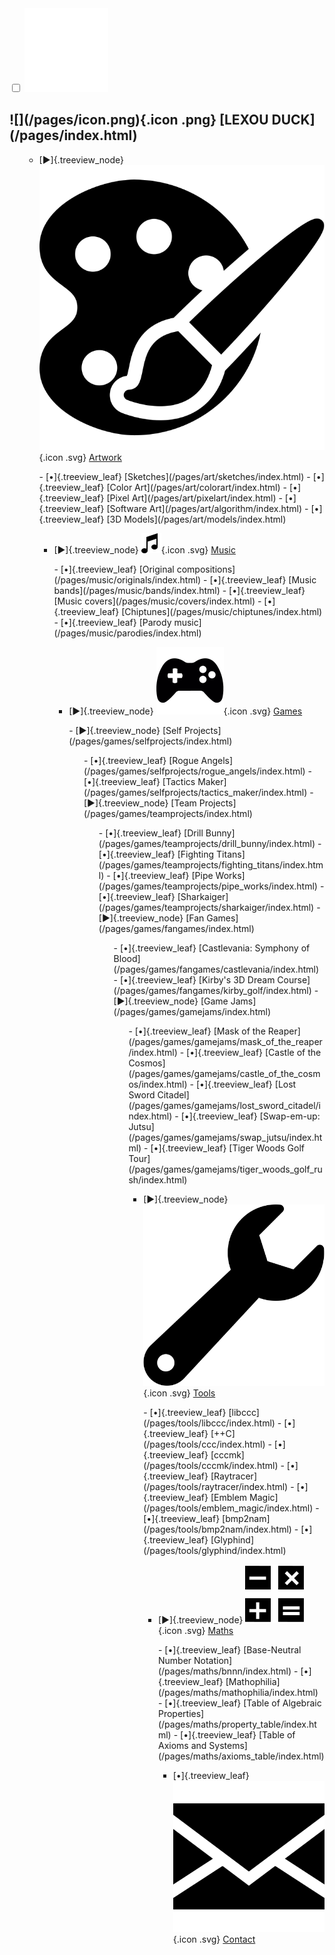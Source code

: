<div id="navbar">
<input class="side-menu" type="checkbox" id="side-menu" />
<label class="menu-icon" for="side-menu"><img src="/assets/icon_menu.svg" class="icon" ></img></label>
<h2 id="lexou-duck"> ![](/pages/icon.png){.icon .png} [LEXOU DUCK](/pages/index.html) </h2>
<nav>
<ul class="treeview">

-   [▶]{.treeview_node} ![](/pages/art/icon.svg){.icon .svg} [Artwork](/pages/art/index.html)
<ul class="treeview nested">
	-   [•]{.treeview_leaf} [Sketches](/pages/art/sketches/index.html)
	-   [•]{.treeview_leaf} [Color Art](/pages/art/colorart/index.html)
	-   [•]{.treeview_leaf} [Pixel Art](/pages/art/pixelart/index.html)
	-   [•]{.treeview_leaf} [Software Art](/pages/art/algorithm/index.html)
	-   [•]{.treeview_leaf} [3D Models](/pages/art/models/index.html)

-   [▶]{.treeview_node} ![](/pages/music/icon.svg){.icon .svg} [Music](/pages/music/index.html)
<ul class="treeview nested">
	-   [•]{.treeview_leaf} [Original compositions](/pages/music/originals/index.html)
	-   [•]{.treeview_leaf} [Music bands](/pages/music/bands/index.html)
	-   [•]{.treeview_leaf} [Music covers](/pages/music/covers/index.html)
	-   [•]{.treeview_leaf} [Chiptunes](/pages/music/chiptunes/index.html)
	-   [•]{.treeview_leaf} [Parody music](/pages/music/parodies/index.html)

-   [▶]{.treeview_node} ![](/pages/games/icon.svg){.icon .svg} [Games](/pages/games/index.html)
<ul class="treeview nested">
	-   [▶]{.treeview_node} [Self Projects](/pages/games/selfprojects/index.html)
	<ul class="treeview nested">
		-   [•]{.treeview_leaf} [Rogue Angels](/pages/games/selfprojects/rogue_angels/index.html)
		-   [•]{.treeview_leaf} [Tactics Maker](/pages/games/selfprojects/tactics_maker/index.html)
	-   [▶]{.treeview_node} [Team Projects](/pages/games/teamprojects/index.html)
	<ul class="treeview nested">
		-   [•]{.treeview_leaf} [Drill Bunny](/pages/games/teamprojects/drill_bunny/index.html)
		-   [•]{.treeview_leaf} [Fighting Titans](/pages/games/teamprojects/fighting_titans/index.html)
		-   [•]{.treeview_leaf} [Pipe Works](/pages/games/teamprojects/pipe_works/index.html)
		-   [•]{.treeview_leaf} [Sharkaiger](/pages/games/teamprojects/sharkaiger/index.html)
	-   [▶]{.treeview_node} [Fan Games](/pages/games/fangames/index.html)
	<ul class="treeview nested">
		-   [•]{.treeview_leaf} [Castlevania: Symphony of Blood](/pages/games/fangames/castlevania/index.html)
		-   [•]{.treeview_leaf} [Kirby's 3D Dream Course](/pages/games/fangames/kirby_golf/index.html)
	-   [▶]{.treeview_node} [Game Jams](/pages/games/gamejams/index.html)
	<ul class="treeview nested">
		-   [•]{.treeview_leaf} [Mask of the Reaper](/pages/games/gamejams/mask_of_the_reaper/index.html)
		-   [•]{.treeview_leaf} [Castle of the Cosmos](/pages/games/gamejams/castle_of_the_cosmos/index.html)
		-   [•]{.treeview_leaf} [Lost Sword Citadel](/pages/games/gamejams/lost_sword_citadel/index.html)
		-   [•]{.treeview_leaf} [Swap-em-up: Jutsu](/pages/games/gamejams/swap_jutsu/index.html)
		-   [•]{.treeview_leaf} [Tiger Woods Golf Tour](/pages/games/gamejams/tiger_woods_golf_rush/index.html)

-   [▶]{.treeview_node} ![](/pages/tools/icon.svg){.icon .svg} [Tools](/pages/tools/index.html)
<ul class="treeview nested">
	-   [•]{.treeview_leaf} [libccc](/pages/tools/libccc/index.html)
	-   [•]{.treeview_leaf} [++C](/pages/tools/ccc/index.html)
	-   [•]{.treeview_leaf} [cccmk](/pages/tools/cccmk/index.html)
	-   [•]{.treeview_leaf} [Raytracer](/pages/tools/raytracer/index.html)
	-   [•]{.treeview_leaf} [Emblem Magic](/pages/tools/emblem_magic/index.html)
	-   [•]{.treeview_leaf} [bmp2nam](/pages/tools/bmp2nam/index.html)
	-   [•]{.treeview_leaf} [Glyphind](/pages/tools/glyphind/index.html)

-   [▶]{.treeview_node} ![](/pages/maths/icon.svg){.icon .svg} [Maths](/pages/maths/index.html)
<ul class="treeview nested">
	-   [•]{.treeview_leaf} [Base-Neutral Number Notation](/pages/maths/bnnn/index.html)
	-   [•]{.treeview_leaf} [Mathophilia](/pages/maths/mathophilia/index.html)
	-   [•]{.treeview_leaf} [Table of Algebraic Properties](/pages/maths/property_table/index.html)
	-   [•]{.treeview_leaf} [Table of Axioms and Systems](/pages/maths/axioms_table/index.html)

-   [•]{.treeview_leaf} ![](/pages/contact/icon.svg){.icon .svg} [Contact](/pages/contact/index.html)

</nav>

</div>
